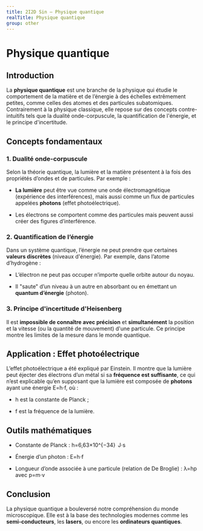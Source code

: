```yaml
---
title: 2I2D Sin — Physique quantique
realTitle: Physique quantique
group: other
---
```


# Physique quantique

## Introduction

La **physique quantique** est une branche de la physique qui étudie le comportement de la matière et de l’énergie à des échelles extrêmement petites, comme celles des atomes et des particules subatomiques. Contrairement à la physique classique, elle repose sur des concepts contre-intuitifs tels que la dualité onde-corpuscule, la quantification de l'énergie, et le principe d'incertitude.

## Concepts fondamentaux

### 1. Dualité onde-corpuscule

Selon la théorie quantique, la lumière et la matière présentent à la fois des propriétés d’ondes et de particules. Par exemple :

* **La lumière** peut être vue comme une onde électromagnétique (expérience des interférences), mais aussi comme un flux de particules appelées **photons** (effet photoélectrique).

* Les électrons se comportent comme des particules mais peuvent aussi créer des figures d’interférence.

### 2. Quantification de l’énergie

Dans un système quantique, l’énergie ne peut prendre que certaines **valeurs discrètes** (niveaux d'énergie). Par exemple, dans l’atome d’hydrogène :

* L’électron ne peut pas occuper n’importe quelle orbite autour du noyau.

* Il "saute" d’un niveau à un autre en absorbant ou en émettant un **quantum d’énergie** (photon).

### 3. Principe d'incertitude d'Heisenberg

Il est **impossible de connaître avec précision** et **simultanément** la position et la vitesse (ou la quantité de mouvement) d'une particule. Ce principe montre les limites de la mesure dans le monde quantique.

## Application : Effet photoélectrique

L’effet photoélectrique a été expliqué par Einstein. Il montre que la lumière peut éjecter des électrons d’un métal si sa **fréquence est suffisante**, ce qui n’est explicable qu’en supposant que la lumière est composée de **photons** ayant une énergie <tex>E=h⋅f</tex>, où :

* <tex>h</tex> est la constante de Planck ;

* <tex>f</tex> est la fréquence de la lumière.

## Outils mathématiques

* Constante de Planck : <tex>h=6,63×10^{−34}  J⋅s</tex>

* Énergie d’un photon : <tex>E=h⋅f</tex>

* Longueur d’onde associée à une particule (relation de De Broglie) : <tex>λ=hp</tex> avec <tex>p=m⋅v</tex>

## Conclusion

La physique quantique a bouleversé notre compréhension du monde microscopique. Elle est à la base des technologies modernes comme les **semi-conducteurs**, les **lasers**, ou encore les **ordinateurs quantiques**.
